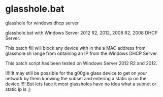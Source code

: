 glasshole.bat
=============

glasshole for windows dhcp server

glasshole.bat with Windows Server 2012 R2, 2012, 2008 R2, 2008 DHCP Server.

This batch fill will block any device with in the a MAC address from glasshole.sh range from obtaining an IP from the Windows DHCP Server.

This batch script has been tested on Windows Server 2012 R2 and 2012.

!!!!!It may still be possible for the g00gle glass device to get on your network by them knowing the subset and entering a static ip on the device.!!!! But lets face it most glassholes have no idea what a subnet or static ip is ;)

